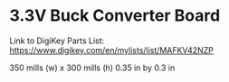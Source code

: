 # 3.3V Buck Converter Board

Link to DigiKey Parts List: https://www.digikey.com/en/mylists/list/MAFKV42NZP

350 mills (w) x 300 mills (h)
0.35 in by 0.3 in